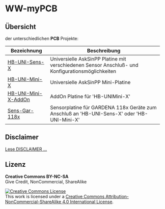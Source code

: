 # WW-myPCB

## Übersicht

der unterschiedlichen <b>PCB</b> Projekte:

| **Bezeichnung** | **Beschreibung** |
| --- | --- |
| [HB-UNI-Sens-X](./PCB_HB-UNI-Sens-X/README.md "Zeigen ...")| Universielle AskSinPP Platine mit verschiedenen Sensor Anschluß- und Konfigurationsmöglichkeiten |
| [HB-UNI-Mini-X](./PCB_HB-UNI-Mini-X/README.md "Zeigen ...") | Universielle AskSinPP Mini-Platine |
| [HB-UNI-Mini-X-AddOn](./PCB_HB-UNI-Mini-X-AddOn/README.md "Zeigen ...") | AddOn Platine für 'HB-UNIMini-X' |
| [Sens-Gar-118x](./PCB_Sens-Gar-118x/README.md "Zeigen ...") | Sensorplatine für GARDENA 118x Geräte zum Anschluß an 'HB-UNI-Sens-X' oder 'HB-UNI-Mini-X' |

## Disclaimer
[Lese DISCLAIMER ...](DISCLAIMER.md "Lesen ...")

## Lizenz

**Creative Commons BY-NC-SA**<br>
Give Credit, NonCommercial, ShareAlike

<a rel="license" href="http://creativecommons.org/licenses/by-nc-sa/4.0/"><img alt="Creative Commons License" style="border-width:0" src="https://i.creativecommons.org/l/by-nc-sa/4.0/88x31.png" /></a><br />This work is licensed under a <a rel="license" href="http://creativecommons.org/licenses/by-nc-sa/4.0/">Creative Commons Attribution-NonCommercial-ShareAlike 4.0 International License</a>.
